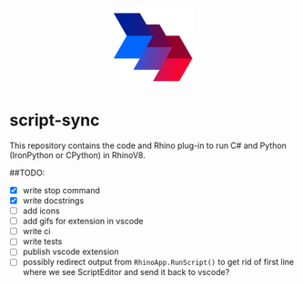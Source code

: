 <p align="center">
    <img src="./CsRhino/EmbeddedResources/logo/scriptsync_480.png" width="140">
</p>

# script-sync
This repository contains the code and Rhino plug-in to run C# and Python (IronPython or CPython) in RhinoV8.

##TODO:
- [x] write stop command
- [x] write docstrings
- [ ] add icons
- [ ] add gifs for extension in vscode
- [ ] write ci
- [ ] write tests
- [ ] publish vscode extension
- [ ] possibly redirect output from `RhinoApp.RunScript()` to get rid of first line where we see ScriptEditor and send it back to vscode?
